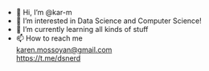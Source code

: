 - 👋 Hi, I’m @kar-m
- 👀 I’m interested in Data Science and Computer Science!
- 🌱 I’m currently learning all kinds of stuff
- 📫 How to reach me <br/>
karen.mossoyan@gmail.com <br/>
https://t.me/dsnerd

<!---
kar-m/kar-m is a ✨ special ✨ repository because its `README.md` (this file) appears on your GitHub profile.
You can click the Preview link to take a look at your changes.
--->
